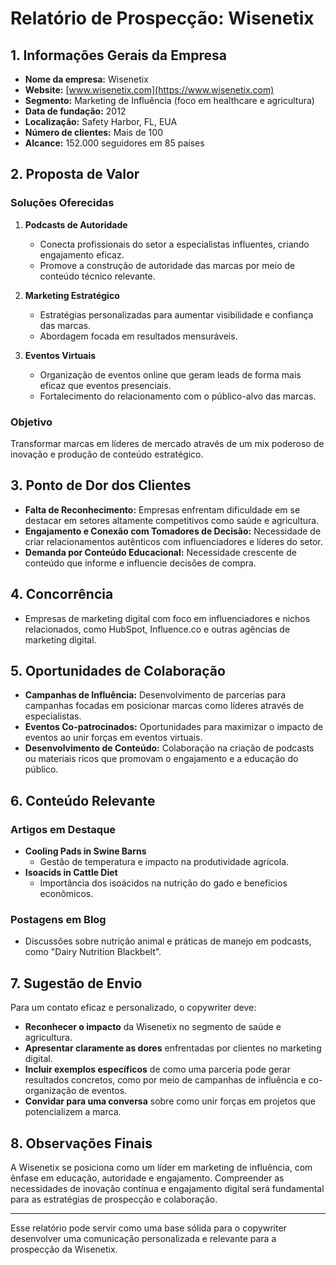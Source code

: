 # Relatório de Prospecção: Wisenetix

## 1. Informações Gerais da Empresa
- **Nome da empresa:** Wisenetix
- **Website:** [www.wisenetix.com](https://www.wisenetix.com)
- **Segmento:** Marketing de Influência (foco em healthcare e agricultura)
- **Data de fundação:** 2012
- **Localização:** Safety Harbor, FL, EUA
- **Número de clientes:** Mais de 100
- **Alcance:** 152.000 seguidores em 85 países

## 2. Proposta de Valor
### Soluções Oferecidas
1. **Podcasts de Autoridade**
   - Conecta profissionais do setor a especialistas influentes, criando engajamento eficaz.
   - Promove a construção de autoridade das marcas por meio de conteúdo técnico relevante.

2. **Marketing Estratégico**
   - Estratégias personalizadas para aumentar visibilidade e confiança das marcas.
   - Abordagem focada em resultados mensuráveis.

3. **Eventos Virtuais**
   - Organização de eventos online que geram leads de forma mais eficaz que eventos presenciais.
   - Fortalecimento do relacionamento com o público-alvo das marcas.

### Objetivo
Transformar marcas em líderes de mercado através de um mix poderoso de inovação e produção de conteúdo estratégico.

## 3. Ponto de Dor dos Clientes
- **Falta de Reconhecimento:** Empresas enfrentam dificuldade em se destacar em setores altamente competitivos como saúde e agricultura.
- **Engajamento e Conexão com Tomadores de Decisão:** Necessidade de criar relacionamentos autênticos com influenciadores e líderes do setor.
- **Demanda por Conteúdo Educacional:** Necessidade crescente de conteúdo que informe e influencie decisões de compra.

## 4. Concorrência
- Empresas de marketing digital com foco em influenciadores e nichos relacionados, como HubSpot, Influence.co e outras agências de marketing digital.

## 5. Oportunidades de Colaboração
- **Campanhas de Influência:** Desenvolvimento de parcerias para campanhas focadas em posicionar marcas como líderes através de especialistas.
- **Eventos Co-patrocinados:** Oportunidades para maximizar o impacto de eventos ao unir forças em eventos virtuais.
- **Desenvolvimento de Conteúdo:** Colaboração na criação de podcasts ou materiais ricos que promovam o engajamento e a educação do público.

## 6. Conteúdo Relevante
### Artigos em Destaque
- **Cooling Pads in Swine Barns**
  - Gestão de temperatura e impacto na produtividade agrícola.
- **Isoacids in Cattle Diet**
  - Importância dos isoácidos na nutrição do gado e benefícios econômicos.

### Postagens em Blog
- Discussões sobre nutrição animal e práticas de manejo em podcasts, como "Dairy Nutrition Blackbelt".

## 7. Sugestão de Envio
Para um contato eficaz e personalizado, o copywriter deve:
- **Reconhecer o impacto** da Wisenetix no segmento de saúde e agricultura.
- **Apresentar claramente as dores** enfrentadas por clientes no marketing digital.
- **Incluir exemplos específicos** de como uma parceria pode gerar resultados concretos, como por meio de campanhas de influência e co-organização de eventos.
- **Convidar para uma conversa** sobre como unir forças em projetos que potencializem a marca.

## 8. Observações Finais
A Wisenetix se posiciona como um líder em marketing de influência, com ênfase em educação, autoridade e engajamento. Compreender as necessidades de inovação contínua e engajamento digital será fundamental para as estratégias de prospecção e colaboração.

---

Esse relatório pode servir como uma base sólida para o copywriter desenvolver uma comunicação personalizada e relevante para a prospecção da Wisenetix.